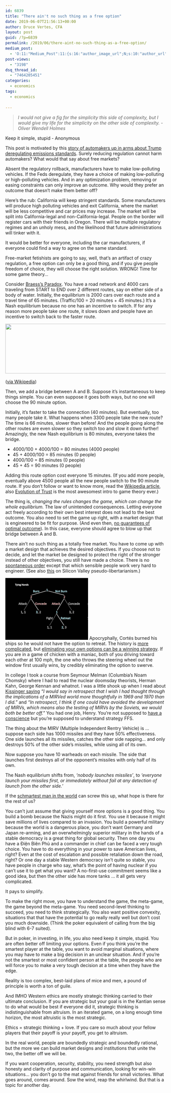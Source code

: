 ```yaml
---
id: 6839
title: "There ain't no such thing as a free option"
date: 2019-06-07T21:56:13+00:00
author: Druce Vertes, CFA
layout: post
guid: /?p=6839
permalink: /2019/06/there-aint-no-such-thing-as-a-free-option/
medium_post:
  - 'O:11:"Medium_Post":11:{s:16:"author_image_url";N;s:10:"author_url";N;s:11:"byline_name";N;s:12:"byline_email";N;s:10:"cross_link";s:2:"no";s:2:"id";N;s:21:"follower_notification";s:3:"yes";s:7:"license";s:19:"all-rights-reserved";s:14:"publication_id";s:2:"-1";s:6:"status";s:6:"public";s:3:"url";N;}'
post-views:
  - "3198"
dsq_thread_id:
  - "7464205451"
categories:
  - economics
tags:
  - economics

---
```


> *I would not give a fig for the simplicity this side of complexity, but I would give my life for the simplicity on the other side of complexity. - Oliver Wendell Holmes*

<!--more-->

Keep it simple, stupid - Anonymous

This post is motivated by this [story of automakers up in arms about Trump deregulating emissions standards](https://www.nytimes.com/2019/06/06/climate/trump-auto-emissions-rollback-letter.html). Surely reducing regulation cannot harm automakers? What would that say about free markets?

Absent the regulatory rollback, manufacturers have to make low-polluting vehicles. If the Feds deregulate, they have a choice of making low-polluting or high-polluting vehicles. And in any optimization problem, removing or easing constraints can only improve an outcome. Why would they prefer an outcome that doesn’t make them better off?

Here’s the rub: California will keep stringent standards. Some manufacturers will produce high polluting vehicles and exit California, where the market will be less competitive and car prices may increase. The market will be split into California-legal and non-California-legal. People on the border will register cars with their friends in Oregon. There will be multiple regulatory regimes and an unholy mess, and the likelihood that future administrations will tinker with it.

It would be better for everyone, including the car manufacturers, if everyone could find a way to agree on the same standard.

Free-market fetishists are going to say, well, that’s an artifact of crazy regulation, a free option can only be a good thing, and if you give people freedom of choice, they will choose the right solution. WRONG! Time for some game theory…

Consider [Braess’s Paradox](https://en.wikipedia.org/wiki/Braess%27s_paradox). You have a road network and 4000 cars traveling from START to END over 2 different routes, say on either side of a body of water. Initially, the equilibrium is 2000 cars over each route and a travel time of 65 minutes. (Traffic/100 = 20 minutes + 45 minutes.) It’s a Nash equilibrium because no one has an incentive to switch. If for any reason more people take one route, it slows down and people have an incentive to switch back to the faster route.

[<img src="/assets/wp-content/uploads/2019/06/1000px-Braess_paradox_road_example.svg_-300x78.png" alt="" width="600" height="156" class="alignright size-medium wp-image-6845" srcset="/assets/wp-content/uploads/2019/06/1000px-Braess_paradox_road_example.svg_-300x78.png 300w, /assets/wp-content/uploads/2019/06/1000px-Braess_paradox_road_example.svg_-768x199.png 768w, /assets/wp-content/uploads/2019/06/1000px-Braess_paradox_road_example.svg_.png 1000w" sizes="(max-width: 600px) 100vw, 600px" />](/assets/wp-content/uploads/2019/06/1000px-Braess_paradox_road_example.svg_.png)

([via Wikipedia](https://en.wikipedia.org/wiki/Braess%27s_paradox))

Then, we add a bridge between A and B. Suppose it’s instantaneous to keep things simple. You can even suppose it goes both ways, but no one will choose the 90 minute option.

Initially, it’s faster to take the connection (40 minutes). But eventually, too many people take it. What happens when 3300 people take the new route? The time is 66 minutes, slower than before! And the people going along the other routes are even slower so they switch too and slow it down further! Amazingly, the new Nash equilibrium is 80 minutes, everyone takes the bridge. 

  * 4000/100 + 4000/100 = 80 minutes (4000 people)
  * 45 + 4000/100 = 85 minutes (0 people)
  * 4000/100 = 85 minutes (0 people)
  * 45 + 45 = 90 minutes (0 people)

Adding this route option cost everyone 15 minutes. (If you add more people, eventually above 4500 people all the new people switch to the 90 minute route. If you don’t follow or want to know more, read the [Wikipedia article](https://en.wikipedia.org/wiki/Braess%27s_paradox), also [Evolution of Trust](https://ncase.me/trust/) is the most awesomest intro to game theory ever.)

The thing is, _changing the rules changes the game, which can change the whole equilibrium._ The law of unintended consequences. Letting everyone act freely according to their own best interest does not lead to the best outcome. You also need to set the game up right, with a market design that is engineered to be fit for purpose. (And even then, [no guarantees of optimal outcome](https://plato.stanford.edu/entries/arrows-theorem/)). In this case, everyone should agree to blow up that bridge between A and B. 

There ain’t no such thing as a totally free market. You have to come up with a market design that achieves the desired objectives. If you choose not to decide, and let the market be designed to protect the right of the stronger instead of other objectives, you still have made a choice. There is no [spontaneous order](https://www.econlib.org/library/Essays/LtrLbrty/bryTSO.html) except that which sensible people work very hard to engineer. (See also [this](/2017/01/why-do-tech-folks-identify-as-libertarian-and-further-strange-musings/) on Silicon Valley pseudo-libertarianism.)

[<img src="/assets/wp-content/uploads/2019/06/Cortes.png" alt="" width="260" height="194" class="alignright size-full wp-image-6853" />](/assets/wp-content/uploads/2019/06/Cortes.png) Apocryphally, Cortés burned his ships so he would not have the option to retreat. The history is [more complicated](https://www.reddit.com/r/AskHistorians/comments/21hoe1/did_cortes_really_order_his_own_ships_burnt_did/), but [eliminating your own options can be a winning strategy](https://www.youtube.com/watch?reload=9&v=3-XEVC00szg). If you are in a game of chicken with a maniac, both of you driving toward each other at 100 mph, the one who throws the steering wheel out the window first usually wins, by credibly eliminating the option to swerve.

In college I took a course from Seymour Melman (Columbia’s Noam Chomsky) where I had to read the nuclear doomsday theorists, Herman Kahn, George Kennan and whatnot. I was a little shook up when I read about [Kissinger saying](https://www.armscontrolwonk.com/archive/402503/mirvs-and-remorse-sort-of/) _“I would say in retrospect that I wish I had thought through the implications of a MIRVed world more thoughtfully in 1969 and 1970 than I did.”_ and _“In retrospect, I think if one could have avoided the development of MIRVs, which means also the testing of MIRVs by the Soviets, we would both be better off.”_ You had one job, Henry. You’re not supposed to [have a conscience](https://theintercept.com/2016/02/12/henry-kissingers-war-crimes-are-central-to-the-divide-between-hillary-clinton-and-bernie-sanders/) but you’re supposed to understand strategy FFS.

The thing about the MIRV (Multiple Independent Rentry Vehicle) is … suppose each side has 1000 missiles and they have 50% effectiveness. One side launches all its missiles, catches the other side napping… and only destroys 50% of the other side’s missiles, while using all of its own. 

Now suppose you have 10 warheads on each missile. The side that launches first destroys all of the opponent’s missiles with only half of its own.

The Nash equilibrium shifts from, _‘nobody launches missiles’_, to _‘everyone launch your missiles first, or immediately without fail at any detection of launch from the other side.’_

If the [schmartest man in the world](https://www.oshonews.com/2013/09/09/henry-kissinger/) can screw this up, what hope is there for the rest of us?

You can’t just assume that giving yourself more options is a good thing. You build a bomb because the Nazis might do it first. You use it because it might save millions of lives compared to an invasion. You build a powerful military because the world is a dangerous place, you don’t want Germany and Japan re-arming, and an overwhelmingly superior military in the hands of a stable democracy is a great thing for global security. Then one day you have a Điện Biên Phủ and a commander in chief can be faced a very tough choice. You have to do everything in your power to save American lives, right? Even at the cost of escalation and possible retaliation down the road, right? Or one day a stable Western democracy isn’t quite so stable, you have people in charge who say, what’s the point of having nuclear if you can’t use it to get what you want? A no-first-use commitment seems like a good idea, but then the other side has more tanks … it all gets very complicated. 

It pays to simplify.

To make the right move, you have to understand the game, the meta-game, the game beyond the meta-game. You need second-level thinking to succeed, you need to think strategically. You also want positive convexity, situations that that have the potential to go really really well but don’t cost you much downside. (Think the poker equivalent of calling from the big blind with 6-7 suited).

But in poker, in investing, in life, you also need keep it simple, stupid. You are often better off limiting your options. Even if you think you’re the smartest player at the table, you want to avoid marginal situations, where you may have to make a big decision in an unclear situation. And if you’re not the smartest or most confident person at the table, the people who are will force you to make a very tough decision at a time when they have the edge.

Reality is too complex, best-laid plans of mice and men, a pound of principle is worth a ton of guile.

And IMHO Western ethics are mostly strategic thinking carried to their ultimate conclusion. If you are strategic but your goal is in the Kantian sense to do what would be best if everyone did it, strategic thinking is indistinguishable from altruism. In an iterated game, on a long enough time horizon, the most altruistic is the most strategic.

Ethics = strategic thinking + love. If you care so much about your fellow players that their payoff is your payoff, you get to altruism.

In the real world, people are boundedly strategic and boundedly rational, but the more we can build market designs and institutions that unite the two, the better off we will be.

If you want cooperation, security, stability, you need strength but also honesty and clarity of purpose and communication, looking for win-win situations… you don’t go to the mat against friends for small victories. What goes around, comes around. Sow the wind, reap the whirlwind. But that is a topic for another day.
